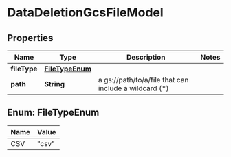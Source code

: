 
# DataDeletionGcsFileModel

## Properties
Name | Type | Description | Notes
------------ | ------------- | ------------- | -------------
**fileType** | [**FileTypeEnum**](#FileTypeEnum) |  | 
**path** | **String** | a gs://path/to/a/file that can include a wildcard (*) | 


<a name="FileTypeEnum"></a>
## Enum: FileTypeEnum
Name | Value
---- | -----
CSV | &quot;csv&quot;



